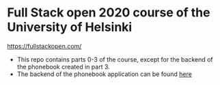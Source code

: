 # Full Stack open 2020 course of the University of Helsinki

https://fullstackopen.com/  

- This repo contains parts 0-3 of the course, except for the backend of the phonebook created in part 3.
- The backend of the phonebook application can be found <a href="https://github.com/miakauppila/react-phonebook-fullstack" target="_blank">here</a>
